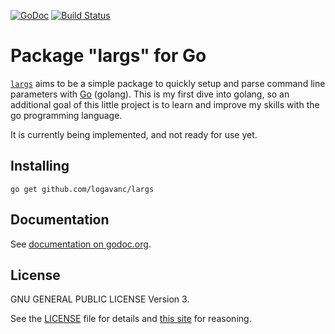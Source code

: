 [![GoDoc](https://godoc.org/github.com/logavanc/largs?status.svg)](https://godoc.org/github.com/logavanc/largs)
[![Build Status](https://travis-ci.org/logavanc/largs.svg?branch=master)](https://travis-ci.org/logavanc/largs)
<!---
[![Coverage Status](https://img.shields.io/coveralls/logavanc/largs.svg)](https://coveralls.io/r/logavanc/largs)
-->


Package "largs" for Go
======================

[`largs`](https://github.com/logavanc/largs) aims to be a simple package
to quickly setup and parse command line parameters with
[Go](http://golang.org) (golang).  This is my first dive into golang, so an
additional goal of this little project is to learn and improve my skills with
the go programming language.

It is currently being implemented, and not ready for use yet.

Installing
----------

    go get github.com/logavanc/largs

Documentation
-------------

See [documentation on godoc.org](https://godoc.org/github.com/logavanc/largs).

License
-------

GNU GENERAL PUBLIC LICENSE Version 3.

See the [LICENSE](LICENSE) file for details and
[this site](https://www.gnu.org/licenses/rms-why-gplv3.html) for reasoning.
